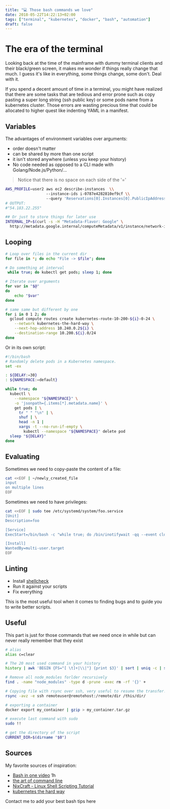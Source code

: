 ```yaml
---
title: "💻 Those bash commands we love"
date: 2018-05-22T14:22:13+02:00
tags: ["terminal", "kubernetes", "docker", "bash", "automation"]
draft: false
---
```

# The era of the terminal

Looking back at the time of the mainframe with dummy terminal clients and their black/green screen, it makes me wonder if things really change that much. I guess it's like in everything, some things change, some don't. Deal with it.

If you spend a decent amount of time in a terminal, you might have realized that there are some tasks that are tedious and error prone such as copy pasting a super long string (ssh public key) or some pods name from a kubernetes cluster.
Those errors are wasting precious time that could be allocated to higher quest like indenting YAML in a manifest.

## Variables

The advantages of environment variables over arguments:

* order doesn't matter
* can be shared by more than one script
* it isn't stored anywhere (unless you keep your history)
* No code needed as opposed to a CLI made with Golang/Node.js/Python/...

> Notice that there is no space on each side of the '='

```bash
AWS_PROFILE=user2 aws ec2 describe-instances  \\
                  --instance-ids i-0787e4282810ef9cf \\
                  --query 'Reservations[0].Instances[0].PublicIpAddress'
# OUTPUT:
#"54.183.22.255"

## Or just to store things for later use
INTERNAL_IP=$(curl -s -H "Metadata-Flavor: Google" \
  http://metadata.google.internal/computeMetadata/v1/instance/network-interfaces/0/ip)
```

## Looping

```bash
# Loop over files in the current dir
for file in *; do echo "File -> $file"; done

# Do something at interval
 while true; do kubectl get pods; sleep 1; done

# Iterate over arguments
for var in "$@"
do
    echo "$var"
done

# same same but different by one
for i in 0 1 2; do
  gcloud compute routes create kubernetes-route-10-200-${i}-0-24 \
    --network kubernetes-the-hard-way \
    --next-hop-address 10.240.0.2${i} \
    --destination-range 10.200.${i}.0/24
done
```

Or in its own script:

```bash
#!/bin/bash
# Randomly delete pods in a Kubernetes namespace.
set -ex

: ${DELAY:=30}
: ${NAMESPACE:=default}

while true; do
  kubectl \
    --namespace "${NAMESPACE}" \
    -o 'jsonpath={.items[*].metadata.name}' \
    get pods | \
      tr " " "\n" | \
      shuf | \
      head -n 1 |
      xargs -t --no-run-if-empty \
        kubectl --namespace "${NAMESPACE}" delete pod
  sleep "${DELAY}"
done
```

## Evaluating

Sometimes we need to copy-paste the content of a file:

```bash
cat <<EOF | ~/newly_created_file
input
on multiple lines
EOF
```

Sometimes we need to have privileges:

```bash
cat <<EOF | sudo tee /etc/systemd/system/foo.service
[Unit]
Description=foo

[Service]
ExecStart=/bin/bash -c "while true; do /bin/inotifywait -qq --event close_write /sys/class/backlight/acpi_video0/brightness; su myusername -c '/bin/xbacklight -display :0 -set $(cat /sys/class/backlight/acpi_video0/brightness)'; done"

[Install]
WantedBy=multi-user.target
EOF
```

## Linting

* Install [shellcheck](https://www.shellcheck.net/)
* Run it against your scripts
* Fix everything

This is the most useful tool when it comes to finding bugs and to guide you to write better scripts.

## Useful

This part is just for those commands that we need once in while but can never really remember that they exist

```bash
# alias
alias c=clear

# The 20 most used command in your history
history | awk 'BEGIN {FS="[ \t]+|\\|"} {print $3}' | sort | uniq -c | sort -nr | head -n 20

# Remove all node_modules forlder recursively
find . -name "node_modules" -type d -prune -exec rm -rf '{}' +

# Copying file with rsync over ssh, very useful to resume the transfer!
rsync -avz -e ssh remoteuser@remotehost:/remote/dir /this/dir/

# exporting a container
docker export my_container | gzip > my_container.tar.gz

# execute last command with sudo
sudo !!

# get the directory of the script
CURRENT_DIR=$(dirname "$0")
```

## Sources

My favorite sources of inspiration:

* [Bash in one video](https://www.youtube.com/watch?v=hwrnmQumtPw) 1h
* [the art of command line](https://github.com/jlevy/the-art-of-command-line)
* [NixCraft - Linux Shell Scripting Tutorial](https://bash.cyberciti.biz/guide/Main_Page)
* [kubernetes the hard way](https://github.com/kelseyhightower/kubernetes-the-hard-way)

Contact me to add your best bash tips here
